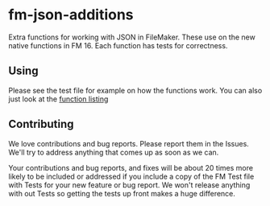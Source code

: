 # fm-json-additions

Extra functions for working with JSON in FileMaker. These use on the new native functions in FM 16. Each function has tests for correctness.

## Using
Please see the test file for example on how the functions work. You can also just look at the [function listing](/docs.md) 


## Contributing

We love contributions and bug reports. Please report them in the Issues. We'll try to address anything that comes up as soon as we can.

Your contributions and bug reports, and fixes will be about 20 times more likely to be included or addressed if you include a copy of the FM Test file with Tests for your new feature or bug report. We won't release anything with out Tests so getting the tests up front makes a huge difference.